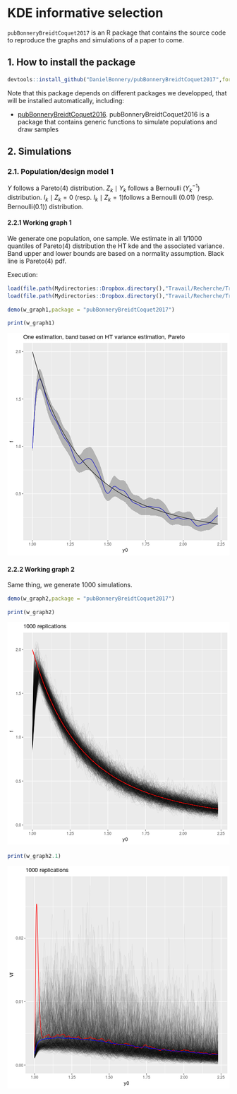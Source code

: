 # KDE informative selection
`pubBonneryBreidtCoquet2017` is an R package that contains the source code to reproduce the graphs and simulations of a paper to come.

## 1. How to install the package

```r
devtools::install_github("DanielBonnery/pubBonneryBreidtCoquet2017",force=TRUE)
```

Note that this package depends on different packages we developped, that will be installed automatically, including:
* [pubBonneryBreidtCoquet2016](https://github.com/DanielBonnery/pubBonneryBreidtCoquet2017). pubBonneryBreidtCoquet2016 is a package that contains generic functions to simulate populations and draw samples

## 2. Simulations
### 2.1. Population/design model 1

$Y$ follows a Pareto(4) distribution.
$Z_k\mid Y_k$ follows a Bernoulli ($Y_k^{-1}$) distribution.
$I_k\mid Z_k=0$ (resp. $I_k\mid Z_k=1$)follows a Bernoulli (0.01) (resp. Bernoulli(0.1)) distribution.

#### 2.2.1 Working graph 1

We generate one population, one sample.
We estimate in all 1/1000 quantiles of Pareto(4) distribution the HT kde and the associated variance.
Band upper and lower bounds are based on a normality assumption.
Black line is Pareto(4) pdf.

Execution: 


```r
load(file.path(Mydirectories::Dropbox.directory(),"Travail/Recherche/Travaux/Estimation non paramétrique de la densité/pubBonneryBreidtCoquet2017/datanotpushed/w_graph1.rda"));
load(file.path(Mydirectories::Dropbox.directory(),"Travail/Recherche/Travaux/Estimation non paramétrique de la densité/pubBonneryBreidtCoquet2017/datanotpushed/w_graph2.rda"));
```




```r
demo(w_graph1,package = "pubBonneryBreidtCoquet2017")
```


```r
print(w_graph1)
```

![plot of chunk r2g](figure/r2g-1.png)


#### 2.2.2 Working graph 2

Same thing, we generate 1000 simulations.

```r
demo(w_graph2,package = "pubBonneryBreidtCoquet2017")
```


```r
print(w_graph2)
```

![plot of chunk r3g1](figure/r3g1-1.png)


```r
print(w_graph2.1)
```

![plot of chunk r3g2](figure/r3g2-1.png)
